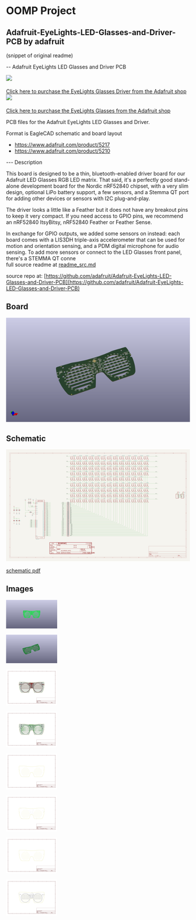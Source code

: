 # OOMP Project  
## Adafruit-EyeLights-LED-Glasses-and-Driver-PCB  by adafruit  
  
(snippet of original readme)  
  
-- Adafruit EyeLights LED Glasses and Driver PCB  
  
<a href="http://www.adafruit.com/products/5217"><img src="assets/5217.jpg?raw=true" width="500px"><br/>  
Click here to purchase the EyeLights Glasses Driver from the Adafruit shop</a>  
<a href="http://www.adafruit.com/products/5210"><img src="assets/5210.jpg?raw=true" width="500px"><br/>  
Click here to purchase the EyeLights Glasses from the Adafruit shop</a>  
  
PCB files for the Adafruit EyeLights LED Glasses and Driver.   
  
Format is EagleCAD schematic and board layout  
* https://www.adafruit.com/product/5217  
* https://www.adafruit.com/product/5210  
  
--- Description  
  
This board is designed to be a thin, bluetooth-enabled driver board for our Adafruit LED Glasses RGB LED matrix. That said, it's a perfectly good stand-alone development board for the Nordic nRF52840 chipset, with a very slim design, optional LiPo battery support, a few sensors, and a Stemma QT port for adding other devices or sensors with I2C plug-and-play.  
  
The driver looks a little like a Feather but it does not have any breakout pins to keep it very compact. If you need access to GPIO pins, we recommend an nRF52840 ItsyBitsy, nRF52840 Feather or Feather Sense.  
  
In exchange for GPIO outputs, we added some sensors on instead: each board comes with a LIS3DH triple-axis accelerometer that can be used for motion and orientation sensing, and a PDM digital microphone for audio sensing. To add more sensors or connect to the LED Glasses front panel, there's a  STEMMA QT conne  
  full source readme at [readme_src.md](readme_src.md)  
  
source repo at: [https://github.com/adafruit/Adafruit-EyeLights-LED-Glasses-and-Driver-PCB](https://github.com/adafruit/Adafruit-EyeLights-LED-Glasses-and-Driver-PCB)  
## Board  
  
[![working_3d.png](working_3d_600.png)](working_3d.png)  
## Schematic  
  
[![working_schematic.png](working_schematic_600.png)](working_schematic.png)  
  
[schematic pdf](working_schematic.pdf)  
## Images  
  
[![working_3D_bottom.png](working_3D_bottom_140.png)](working_3D_bottom.png)  
  
[![working_3D_top.png](working_3D_top_140.png)](working_3D_top.png)  
  
[![working_assembly_page_01.png](working_assembly_page_01_140.png)](working_assembly_page_01.png)  
  
[![working_assembly_page_02.png](working_assembly_page_02_140.png)](working_assembly_page_02.png)  
  
[![working_assembly_page_03.png](working_assembly_page_03_140.png)](working_assembly_page_03.png)  
  
[![working_assembly_page_04.png](working_assembly_page_04_140.png)](working_assembly_page_04.png)  
  
[![working_assembly_page_05.png](working_assembly_page_05_140.png)](working_assembly_page_05.png)  
  
[![working_assembly_page_06.png](working_assembly_page_06_140.png)](working_assembly_page_06.png)  
